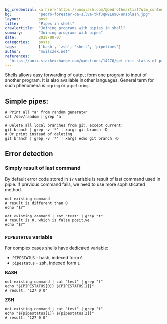 ```yaml
---
bg_credential: <a href="https://unsplash.com/@pedrotheartist?utm_content=creditCopyText&utm_medium=referral&utm_source=unsplash">Pedro Forester Da Silva</a> on <a href="https://unsplash.com/photos/a-bunch-of-pipes-are-lined-up-in-a-row-tkfJqN9Lu9Q?utm_content=creditCopyText&utm_medium=referral&utm_source=unsplash">Unsplash</a>
bg:            "pedro-forester-da-silva-tkfJqN9Lu9Q-unsplash.jpg"
layout:        post
title:         "Pipes in shell"
crawlertitle:  "Joining programs with pipies in shell"
summary:       "Joining programs with pipes"
date:          2018-08-07
categories:    posts
tags:          ['bash', 'zsh', 'shell', 'pipelines']
author:        "mwilczek.net"
references:
  "https://unix.stackexchange.com/questions/14270/get-exit-status-of-process-thats-piped-to-another":c
---
```


Shells allows easy forwarding of output form one program to input of another program. It is also available in other languages. General term for such phenomena is `piping` or `pipelining`.

## Simple pipes:

```shell
# Print all "a" from random generator
cat /dev/random | grep 'a'

# Delete all local branches from git, except current:
git branch | grep -v '*' | xargs git branch -D
# Or print instead of deleting
git branch | grep -v '*' | xargs echo git branch -D
```

## Error detection

### Simply result of last command

By default error code stored in `$?` variable is result of last command used in pipie. If previous command fails, we need to use more sophisticated method.

```shell
not-existing-command
# result is different than 0
echo "$?"

not-existing-command | cat "test" | grep "t"
# result is 0, which is false positive
echo "$?"
```

### `PIPESTATUS` variable

For complex cases shells have dedicated variable:
- `PIPESTATUS` - bash, indexed form `0`
- `pipestatus` - zsh, indexed form `1`

**BASH**
```shell
not-existing-command | cat "test" | grep "t"
echo "${PIPESTATUS[0]} ${PIPESTATUS[1]}"
# result: "127 0 0"
```

**ZSH**
```shell
not-existing-command | cat "test" | grep "t"
echo "${pipestatus[1]} ${pipestatus[2]}"
# result: "127 0 0"
```

